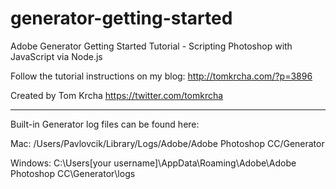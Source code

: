 generator-getting-started
=========================

Adobe Generator Getting Started Tutorial - Scripting Photoshop with JavaScript via Node.js

Follow the tutorial instructions on my blog: http://tomkrcha.com/?p=3896

Created by Tom Krcha https://twitter.com/tomkrcha

---------
Built-in Generator log files can be found here:

Mac:
/Users/Pavlovcik/Library/Logs/Adobe/Adobe Photoshop CC/Generator

Windows:
C:\Users\[your username]\AppData\Roaming\Adobe\Adobe Photoshop
CC\Generator\logs
